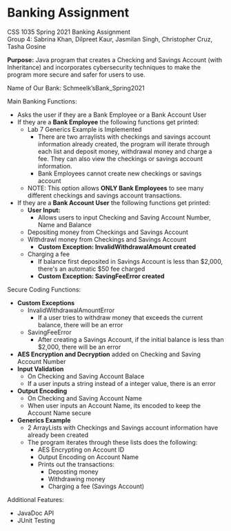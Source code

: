 # Banking Assignment
CSS 1035 Spring 2021 Banking Assignment
 <br />Group 4: Sabrina Khan, Dilpreet Kaur, Jasmilan Singh, Christopher Cruz, Tasha Gosine

**Purpose:** Java program that creates a Checking and Savings Account (with Inheritance) and incorporates cybersecurity techniques to make the program more secure and safer for users to use.

Name of Our Bank: Schmeelk’sBank_Spring2021

Main Banking Functions:
- Asks the user if they are a Bank Employee or a Bank Account User
- If they are a **Bank Employee** the following functions get printed:
  - Lab 7 Generics Example is Implemented
    - There are two arraylists with checkings and savings account information already created, the program will iterate through each list and deposit money, withdrawal money and charge a fee. They can also view the checkings or savings account information.
    - Bank Employees cannot create new checkings or savings account
  - NOTE: This option allows **ONLY Bank Employees** to see many different checkings and savings account transactions.
- If they are a **Bank Account User** the following functions get printed:
  - **User Input:** 
    - Allows users to input Checking and Saving Account Number, Name and Balance
  - Depositing money from Checkings and Savings Account
  - Withdrawl money from Checkings and Savings Account
    - **Custom Exception: InvalidWithdrawalAmount created**
  - Charging a fee
    - If balance first deposited in Savings Account is less than $2,000, there's an automatic $50 fee charged
    - **Custom Exception: SavingFeeError created**

Secure Coding Functions:
- **Custom Exceptions**
  - InvalidWithdrawalAmountError
    - If a user tries to withdraw money that exceeds the current balance, there will be an error
  - SavingFeeError
    - After creating a Savings Account, if the initial balance is less than $2,000, there will be an error 
- **AES Encryption and Decryption** added on Checking and Saving Account Number
- **Input Validation**
  - On Checking and Saving Account Balace
  - If a user inputs a string instead of a integer value, there is an error
- **Output Encoding**
  - On Checking and Saving Account Name
  - When user inputs an Account Name, its encoded to keep the Account Name secure
- **Generics Example**
  - 2 ArrayLists with Checkings and Savings account information have already been created
  - The program iterates through these lists does the following:
    - AES Encrypting on Account ID
    - Output Encoding on Account Name
    - Prints out the transactions:
      - Deposting money
      - Withdrawing money
      - Charging a fee (Savings Account)
 
 Additional Features:
 - JavaDoc API
 - JUnit Testing
